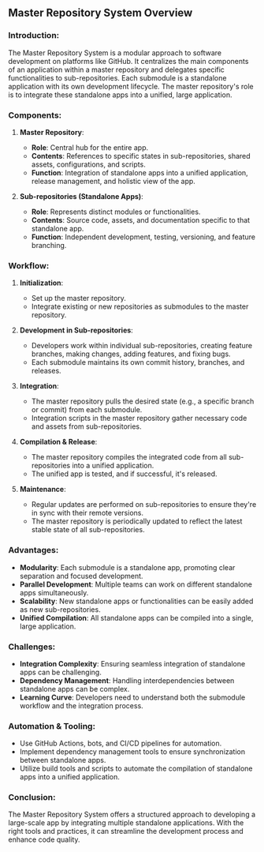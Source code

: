 ## Master Repository System Overview

### **Introduction**:

The Master Repository System is a modular approach to software development on
platforms like GitHub. It centralizes the main components of an application
within a master repository and delegates specific functionalities to
sub-repositories. Each submodule is a standalone application with its own
development lifecycle. The master repository's role is to integrate these
standalone apps into a unified, large application.

### **Components**:

1. **Master Repository**:

   - **Role**: Central hub for the entire app.
   - **Contents**: References to specific states in sub-repositories, shared
     assets, configurations, and scripts.
   - **Function**: Integration of standalone apps into a unified application,
     release management, and holistic view of the app.

2. **Sub-repositories (Standalone Apps)**:
   - **Role**: Represents distinct modules or functionalities.
   - **Contents**: Source code, assets, and documentation specific to that
     standalone app.
   - **Function**: Independent development, testing, versioning, and feature
     branching.

### **Workflow**:

1. **Initialization**:

   - Set up the master repository.
   - Integrate existing or new repositories as submodules to the master
     repository.

2. **Development in Sub-repositories**:

   - Developers work within individual sub-repositories, creating feature
     branches, making changes, adding features, and fixing bugs.
   - Each submodule maintains its own commit history, branches, and releases.

3. **Integration**:

   - The master repository pulls the desired state (e.g., a specific branch or
     commit) from each submodule.
   - Integration scripts in the master repository gather necessary code and
     assets from sub-repositories.

4. **Compilation & Release**:

   - The master repository compiles the integrated code from all
     sub-repositories into a unified application.
   - The unified app is tested, and if successful, it's released.

5. **Maintenance**:
   - Regular updates are performed on sub-repositories to ensure they're in sync
     with their remote versions.
   - The master repository is periodically updated to reflect the latest stable
     state of all sub-repositories.

### **Advantages**:

- **Modularity**: Each submodule is a standalone app, promoting clear separation
  and focused development.
- **Parallel Development**: Multiple teams can work on different standalone apps
  simultaneously.
- **Scalability**: New standalone apps or functionalities can be easily added as
  new sub-repositories.
- **Unified Compilation**: All standalone apps can be compiled into a single,
  large application.

### **Challenges**:

- **Integration Complexity**: Ensuring seamless integration of standalone apps
  can be challenging.
- **Dependency Management**: Handling interdependencies between standalone apps
  can be complex.
- **Learning Curve**: Developers need to understand both the submodule workflow
  and the integration process.

### **Automation & Tooling**:

- Use GitHub Actions, bots, and CI/CD pipelines for automation.
- Implement dependency management tools to ensure synchronization between
  standalone apps.
- Utilize build tools and scripts to automate the compilation of standalone apps
  into a unified application.

### **Conclusion**:

The Master Repository System offers a structured approach to developing a
large-scale app by integrating multiple standalone applications. With the right
tools and practices, it can streamline the development process and enhance code
quality.
